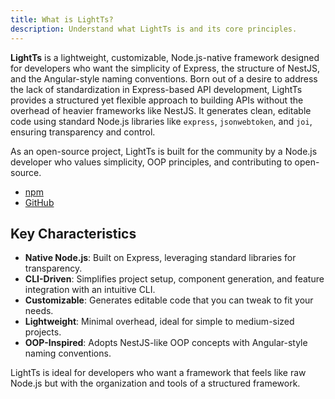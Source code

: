 ```yaml
---
title: What is LightTs?
description: Understand what LightTs is and its core principles.
---
```


**LightTs** is a lightweight, customizable, Node.js-native framework designed for developers who want the simplicity of Express, the structure of NestJS, and the Angular-style naming conventions. Born out of a desire to address the lack of standardization in Express-based API development, LightTs provides a structured yet flexible approach to building APIs without the overhead of heavier frameworks like NestJS. It generates clean, editable code using standard Node.js libraries like `express`, `jsonwebtoken`, and `joi`, ensuring transparency and control.

As an open-source project, LightTs is built for the community by a Node.js developer who values simplicity, OOP principles, and contributing to open-source.
 - [npm](https://www.npmjs.com/package/lightts)
 - [GitHub](https://github.com/taedmonds/lightts)

## Key Characteristics

- **Native Node.js**: Built on Express, leveraging standard libraries for transparency.
- **CLI-Driven**: Simplifies project setup, component generation, and feature integration with an intuitive CLI.
- **Customizable**: Generates editable code that you can tweak to fit your needs.
- **Lightweight**: Minimal overhead, ideal for simple to medium-sized projects.
- **OOP-Inspired**: Adopts NestJS-like OOP concepts with Angular-style naming conventions.

LightTs is ideal for developers who want a framework that feels like raw Node.js but with the organization and tools of a structured framework.